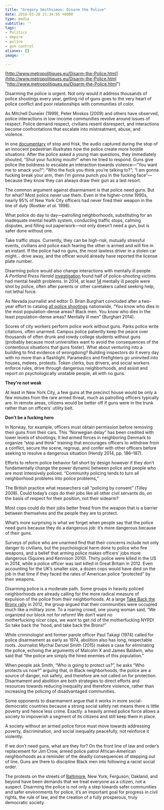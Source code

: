 ```yaml
---
title: "Gregory Smithsimon: Disarm the Police"
date: 2018-03-28 21:34:55 +0000
type: media
subtitle: ''
tags:
- Politics
- empire
- police
- gun control
aliases: []
image: ''

---
```

[http://www.metropolitiques.eu/Disarm-the-Police.html](http://www.metropolitiques.eu/Disarm-the-Police.html "http://www.metropolitiques.eu/Disarm-the-Police.html")

Disarming the police is urgent. Not only would it address thousands of police shootings every year, getting rid of guns goes to the very heart of police conflict and poor relationships with communities of color.

As Mitchell Duneier (1999), Peter Moskos (2009) and others have observed, police interactions in low-income communities revolve around issues of respect. Police demand respect, civilians resent disrespect, and interactions become confrontations that escalate into mistreatment, abuse, and violence.

In one [documentary](http://www.youtube.com/watch?v=7rWtDMPaRD8) of stop and frisk, the audio captured during the stop of an innocent pedestrian illustrates how the police create more hostile situations. After the police asked a young man questions, they immediately shouted, “Shut your fucking mouth!” when he tried to respond. Guns give police the boldness to escalate an interaction towards violence—“You want me to smack you?”; “Who the fuck you think you’re talking to?”; “I am gonna fucking break your arm, then I’m gonna punch you in the fucking face”—because they know they can always draw their gun as a last resort.

The common argument against disarmament is that police need guns. But for what? Most police never use them. Even in the higher-crime 1990s, nearly 95% of New York City officers had never fired their weapon in the line of duty (Rostker _et al._ 1998). 

What police do day to day—patrolling neighborhoods, substituting for an inadequate mental health system, conducting traffic stops, calming disputes, and filling out paperwork—not only doesn’t need a gun, but is safer done without one.

Take traffic stops. Currently, they can be high-risk, mutually stressful events, civilians and police each fearing the other is armed and will fire in an instant. If the police had no guns, the most lawless driver in a stolen car might… drive away, and the officer would already have reported the license plate number.

Disarming police would also change interactions with mentally ill people. A _Portland Press Herald_ [investigation](http://www.pressherald.com/2012/12/09/shoot-across-nation-a-grim-acceptance-when-mentally-ill-shot-down) found half of police-shooting victims had mental health problems. In 2014, at least [14](http://reason.com/blog/2014/08/20/mentally-ill-killed-by-cops) mentally ill people were shot by police, often after parents or other caretakers called seeking help, not lethal force.

As Nevada journalist and editor D. Brian Burghart concluded after a two-year effort to catalog [all police shootings](http://gawker.com/what-ive-learned-from-two-years-collecting-data-on-poli-1625472836) nationwide, “You know who dies in the most population-dense areas? Black men. You know who dies in the least population-dense areas? Mentally ill men” (Burghart 2014).

Scores of city workers perform police work without guns. Parks police write citations, often unarmed. Campus police patiently keep the peace over thousands of often drunk and rowdy college students without guns (probably because most universities want to avoid the consequences of the contentious situations that guns foster). What about venturing into a building to find evidence of wrongdoing? Building inspectors do it every day with no more than a flashlight. Paramedics and firefighters go uninvited into houses, melees, protests. Token clerks, bus drivers, and social workers enforce rules, drive through dangerous neighborhoods, and assist and report on psychologically unstable people, all with no guns.

**They're not weak**

At least in New York City, a few guns at the precinct house would be only a few minutes from the rare armed threat, much as patrolling officers typically are. In remote areas, citizens would be better off if guns were in the trunk rather than on officers’ utility belt. 

**Don't be a fucking hero**

In Norway, for example, officers must obtain permission before removing their guns from their cars. This “Norwegian delay” has been credited with lower levels of shootings; It led armed forces in neighboring Denmark to organize “stop and think” training that encourages officers to withdraw from a conflict, secure the scene, regroup, and confer with other officers before seeking to resolve a dangerous situation (Hendy 2014, pp. 186–187).

  
Efforts to reform police behavior fall short by design however if they don’t fundamentally change the power dynamic between police and people who are most intensively policed. “Community policing tends to turn all neighborhood problems into police problems,”

The British practice what researchers call “policing by consent” (Tilley 2008). Could today’s cops do their jobs like all other civil servants do, on the basis of respect for their position, not their sidearm? 

Most cops could do their jobs better freed from the weapon that is a barrier between themselves and the people they are to protect.

What’s more surprising is what we forget when people say that the police need guns because they do a dangerous job: it’s more dangerous because of their guns. 

Surveys of police who are unarmed find that their concerns include not only danger to civilians, but the psychological harm done to police who fire weapons, and a belief that arming police makes officers’ jobs more dangerous (Squires and Kennison 2010). Thirty police were killed in the US in 2014, while a police officer was last killed in Great Britain in 2012. Even accounting for the UK’s smaller size, a dozen cops would have died on the job in that time if they faced the rates of American police “protected” by their weapons.

Disarming police is a moderate path. Some groups in heavily policed neighborhoods are already calling for the more radical measure of expulsion of the police from their neighborhoods. At a large [Take Back the Bronx rally](http://www.youtube.com/watch?v=PHqy9hGzdXg) in 2012, the group argued that their communities were occupied much like a military zone. To a roaring crowd, one young woman said, “We organized our block not for reform! We don’t want no motherfucking _nicer_ cops, we want to get rid of the motherfucking NYPD! So take back the ’hood, and take back the Bronx!”

While criminologist and former parole officer Paul Takagi (1974) called for police disarmament as early as 1974, abolition also has long, respectable roots. Journalist Mychal Denzel Smith (2015) makes a case for eliminating the police, echoing the arguments of Malcolm X and James Baldwin, who said that “the police are simply the hired enemies of this population.” 

When people ask Smith, “Who is going to protect us?”, he asks “Who protects us now?” arguing that, in Black neighborhoods, the police are a source of danger, not safety, and therefore are not called on for protection. Disarmament and abolition are both strategies to direct efforts and resources towards reducing inequality and therefore violence, rather than increasing the policing of disadvantaged communities.

Some opponents to disarmament argue that it works in more social-democratic countries because a strong social safety net means there is little poverty and hence less crime. Exactly: a heavily armed police force allows a society to impoverish a segment of its citizens and still keep them in place.

A society without an armed police force must move towards addressing poverty, discrimination, and social inequality peacefully, not reinforce it violently.

If we don’t need guns, what are they for? On the front line of law and order’s replacement for Jim Crow, armed police patrol African-American neighborhoods as a reminder of the deadly consequences of stepping out of line. Guns are there to discipline Black men into following a racist social order.

The protests on the streets of [Baltimore](http://www.metropolitiques.eu/Arts-Districts-Without-Artists.html), New York, Ferguson, Oakland, and beyond have been demands that we treat everyone as a citizen, not a suspect. Disarming the police is not only a step towards safer communities and safer environments for police, it’s an important goal for progress in civil rights, the rule of law, and the creation of a fully prosperous, truly democratic society.
